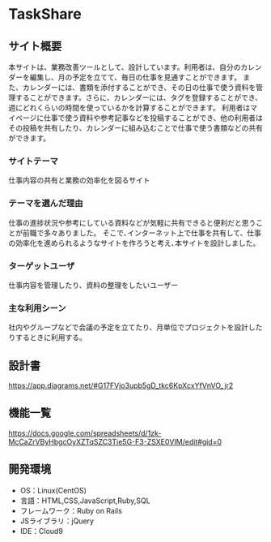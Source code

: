 # TaskShare

## サイト概要
本サイトは、業務改善ツールとして、設計しています。利用者は、自分のカレンダーを編集し、月の予定を立てて、毎日の仕事を見通すことができます。
また、カレンダーには、書類を添付することができ、その日の仕事で使う資料を管理することができます。さらに、カレンダーには、タグを登録することができ、週にどれくらいの時間を使っているかを計算することができます。
利用者はマイページに仕事で使う資料や参考記事などを投稿することができ、他の利用者はその投稿を共有したり、カレンダーに組み込むことで仕事で使う書類などの共有ができます。

### サイトテーマ
仕事内容の共有と業務の効率化を図るサイト

### テーマを選んだ理由
仕事の進捗状況や参考にしている資料などが気軽に共有できると便利だと思うことが前職で多々ありました。
そこで､インターネット上で仕事を共有して、仕事の効率化を進められるようなサイトを作ろうと考え､本サイトを設計しました。

### ターゲットユーザ
仕事内容を管理したり、資料の整理をしたいユーザー

### 主な利用シーン
社内やグループなどで会議の予定を立てたり、月単位でプロジェクトを設計したりするときに利用する。

## 設計書
https://app.diagrams.net/#G17FVjo3upb5gD_tkc6KpXcxYfVnVO_jr2

## 機能一覧
https://docs.google.com/spreadsheets/d/1zk-McCaZrVByHbgcOyXZTqSZC3Tie5G-F3-ZSXE0VIM/edit#gid=0

## 開発環境
- OS：Linux(CentOS)
- 言語：HTML,CSS,JavaScript,Ruby,SQL
- フレームワーク：Ruby on Rails
- JSライブラリ：jQuery
- IDE：Cloud9

